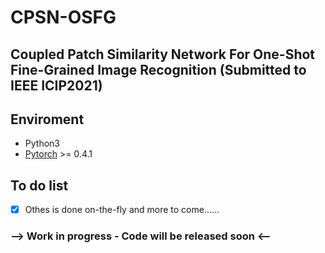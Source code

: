 # CPSN-OSFG

## Coupled Patch Similarity Network For One-Shot Fine-Grained Image Recognition (Submitted to IEEE ICIP2021) 

## Enviroment
 - Python3
 - [Pytorch](http://pytorch.org/) >= 0.4.1 


## To do list
- [x] Othes is done on-the-fly and more to come......


### --> Work in progress - Code will be released soon <--
